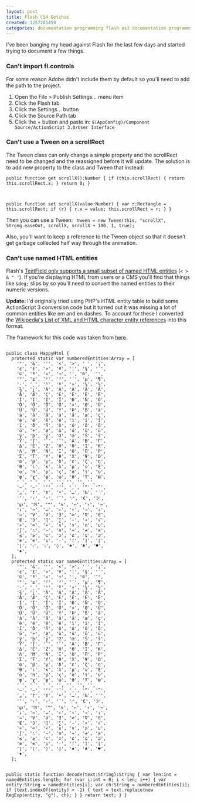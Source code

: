 ```yaml
---
layout: post
title: Flash CS4 Gotchas
created: 1257281459
categories: documentation programming flash as3 documentation programming flash as3
---
```

I've been banging my head against Flash for the last few days and started trying to document a few things.

<h3>Can't import fl.controls</h3>

For some reason Adobe didn't include them by default so you'll need to add the path to the project.
<ol>
<li>Open the File > Publish Settings... menu item</li>
<li>Click the Flash tab</li>
<li>Click the Settings... button</li>
<li>Click the Source Path tab</li>
<li>Click the + button and paste in: <code>$(AppConfig)/Component Source/ActionScript 3.0/User Interface</code></li>
</ol>


<h3>Can't use a Tween on a scrollRect</h3>

The Tween class can only change a simple property and the scrollRect need to be changed and the reassigned before it will update. The solution is to add new property to the class and Tween that instead:
<code>   
public function get scrollX():Number {
  if (this.scrollRect) {
    return this.scrollRect.x;
  }
  return 0;
}    

public function set scrollX(value:Number) {
  var r:Rectangle = this.scrollRect;
  if (r) {
    r.x = value;
    this.scrollRect = r;
  }
}
</code>

Then you can use a Tween:
<code>
  tween = new Tween(this, "scrollX", Strong.easeOut, scrollX, scrollX + 100, 1, true);
</code>

Also, you'll want to keep a reference to the Tween object so that it doesn't get garbage collected half way through the animation.


<h3>Can't use named HTML entities</h3>

Flash's <a href="http://help.adobe.com/en_US/AS3LCR/Flash_10.0/flash/text/TextField.html#htmlText">TextField only supports a small subset of named HTML entities</a> (<code>&lt; &gt; &amp; &quot; &apos;</code>). If you're displaying HTML from users or a CMS you'll find that things like <code>&amp;deg;</code> slips by so you'll need to convert the named entities to their numeric versions.

<strong>Update: </strong> I'd originally tried using PHP's HTML entity table to build some ActionScript 3 conversion code but it turned out it was missing a lot of common entities like em and en dashes. To account for these I converted the <a href="http://en.wikipedia.org/wiki/List_of_XML_and_HTML_character_entity_references">Wikipedia's List of XML and HTML character entity references</a> into this format.

The framework for this code was taken from <a href="http://as-gard.googlecode.com/svn/trunk/AS3/trunk/src/asgard/net/HTMLEntities.as">here</a>.

<code>
public class HappyHtml {
  protected static var numberedEntities:Array = [
    '&#34;', '&#38;', '&#39;', '&#60;', '&#62;', '&#160;', '&#161;',
    '&#162;', '&#163;', '&#164;', '&#165;', '&#166;', '&#167;', '&#168;',
    '&#169;', '&#170;', '&#171;', '&#172;', '&#173;', '&#174;', '&#175;',
    '&#176;', '&#177;', '&#178;', '&#179;', '&#180;', '&#181;', '&#182;',
    '&#183;', '&#184;', '&#185;', '&#186;', '&#187;', '&#188;', '&#189;',
    '&#190;', '&#191;', '&#192;', '&#193;', '&#194;', '&#195;', '&#196;',
    '&#197;', '&#198;', '&#199;', '&#200;', '&#201;', '&#202;', '&#203;',
    '&#204;', '&#205;', '&#206;', '&#207;', '&#208;', '&#209;', '&#210;',
    '&#211;', '&#212;', '&#213;', '&#214;', '&#215;', '&#216;', '&#217;',
    '&#218;', '&#219;', '&#220;', '&#221;', '&#222;', '&#223;', '&#224;',
    '&#225;', '&#226;', '&#227;', '&#228;', '&#229;', '&#230;', '&#231;',
    '&#232;', '&#233;', '&#234;', '&#235;', '&#236;', '&#237;', '&#238;',
    '&#239;', '&#240;', '&#241;', '&#242;', '&#243;', '&#244;', '&#245;',
    '&#246;', '&#247;', '&#248;', '&#249;', '&#250;', '&#251;', '&#252;',
    '&#253;', '&#254;', '&#255;', '&#338;', '&#339;', '&#352;', '&#353;',
    '&#376;', '&#402;', '&#710;', '&#732;', '&#913;', '&#914;', '&#915;',
    '&#916;', '&#917;', '&#918;', '&#919;', '&#920;', '&#921;', '&#922;',
    '&#923;', '&#924;', '&#925;', '&#926;', '&#927;', '&#928;', '&#929;',
    '&#931;', '&#932;', '&#933;', '&#934;', '&#935;', '&#936;', '&#937;',
    '&#945;', '&#946;', '&#947;', '&#948;', '&#949;', '&#950;', '&#951;',
    '&#952;', '&#953;', '&#954;', '&#955;', '&#956;', '&#957;', '&#958;',
    '&#959;', '&#960;', '&#961;', '&#962;', '&#963;', '&#964;', '&#965;',
    '&#966;', '&#967;', '&#968;', '&#969;', '&#977;', '&#978;', '&#982;',
    '&#8194;', '&#8195;', '&#8201;', '&#8204;', '&#8205;', '&#8206;', '&#8207;',
    '&#8211;', '&#8212;', '&#8216;', '&#8217;', '&#8218;', '&#8220;', '&#8221;',
    '&#8222;', '&#8224;', '&#8225;', '&#8226;', '&#8230;', '&#8240;', '&#8242;',
    '&#8243;', '&#8249;', '&#8250;', '&#8254;', '&#8260;', '&#8364;', '&#8465;',
    '&#8472;', '&#8476;', '&#8482;', '&#8501;', '&#8592;', '&#8593;', '&#8594;',
    '&#8595;', '&#8596;', '&#8629;', '&#8656;', '&#8657;', '&#8658;', '&#8659;',
    '&#8660;', '&#8704;', '&#8706;', '&#8707;', '&#8709;', '&#8711;', '&#8712;',
    '&#8713;', '&#8715;', '&#8719;', '&#8721;', '&#8722;', '&#8727;', '&#8730;',
    '&#8733;', '&#8734;', '&#8736;', '&#8743;', '&#8744;', '&#8745;', '&#8746;',
    '&#8747;', '&#8756;', '&#8764;', '&#8773;', '&#8776;', '&#8800;', '&#8801;',
    '&#8804;', '&#8805;', '&#8834;', '&#8835;', '&#8836;', '&#8838;', '&#8839;',
    '&#8853;', '&#8855;', '&#8869;', '&#8901;', '&#8968;', '&#8969;', '&#8970;',
    '&#8971;', '&#9001;', '&#9002;', '&#9674;', '&#9824;', '&#9827;', '&#9829;',
    '&#9830;',
  ];
  protected static var namedEntities:Array = [
    '&quot;', '&amp;', '&apos;', '&lt;', '&gt;', '&nbsp;', '&iexcl;',
    '&cent;', '&pound;', '&curren;', '&yen;', '&brvbar;', '&sect;', '&uml;',
    '&copy;', '&ordf;', '&laquo;', '&not;', '&shy;', '&reg;', '&macr;',
    '&deg;', '&plusmn;', '&sup2;', '&sup3;', '&acute;', '&micro;', '&para;',
    '&middot;', '&cedil;', '&sup1;', '&ordm;', '&raquo;', '&frac14;', '&frac12;',
    '&frac34;', '&iquest;', '&Agrave;', '&Aacute;', '&Acirc;', '&Atilde;', '&Auml;',
    '&Aring;', '&AElig;', '&Ccedil;', '&Egrave;', '&Eacute;', '&Ecirc;', '&Euml;',
    '&Igrave;', '&Iacute;', '&Icirc;', '&Iuml;', '&ETH;', '&Ntilde;', '&Ograve;',
    '&Oacute;', '&Ocirc;', '&Otilde;', '&Ouml;', '&times;', '&Oslash;', '&Ugrave;',
    '&Uacute;', '&Ucirc;', '&Uuml;', '&Yacute;', '&THORN;', '&szlig;', '&agrave;',
    '&aacute;', '&acirc;', '&atilde;', '&auml;', '&aring;', '&aelig;', '&ccedil;',
    '&egrave;', '&eacute;', '&ecirc;', '&euml;', '&igrave;', '&iacute;', '&icirc;',
    '&iuml;', '&eth;', '&ntilde;', '&ograve;', '&oacute;', '&ocirc;', '&otilde;',
    '&ouml;', '&divide;', '&oslash;', '&ugrave;', '&uacute;', '&ucirc;', '&uuml;',
    '&yacute;', '&thorn;', '&yuml;', '&OElig;', '&oelig;', '&Scaron;', '&scaron;',
    '&Yuml;', '&fnof;', '&circ;', '&tilde;', '&Alpha;', '&Beta;', '&Gamma;',
    '&Delta;', '&Epsilon;', '&Zeta;', '&Eta;', '&Theta;', '&Iota;', '&Kappa;',
    '&Lambda;', '&Mu;', '&Nu;', '&Xi;', '&Omicron;', '&Pi;', '&Rho;',
    '&Sigma;', '&Tau;', '&Upsilon;', '&Phi;', '&Chi;', '&Psi;', '&Omega;',
    '&alpha;', '&beta;', '&gamma;', '&delta;', '&epsilon;', '&zeta;', '&eta;',
    '&theta;', '&iota;', '&kappa;', '&lambda;', '&mu;', '&nu;', '&xi;',
    '&omicron;', '&pi;', '&rho;', '&sigmaf;', '&sigma;', '&tau;', '&upsilon;',
    '&phi;', '&chi;', '&psi;', '&omega;', '&thetasym;', '&upsih;', '&piv;',
    '&ensp;', '&emsp;', '&thinsp;', '&zwnj;', '&zwj;', '&lrm;', '&rlm;',
    '&ndash;', '&mdash;', '&lsquo;', '&rsquo;', '&sbquo;', '&ldquo;', '&rdquo;',
    '&bdquo;', '&dagger;', '&Dagger;', '&bull;', '&hellip;', '&permil;', '&prime;',
    '&Prime;', '&lsaquo;', '&rsaquo;', '&oline;', '&frasl;', '&euro;', '&image;',
    '&weierp;', '&real;', '&trade;', '&alefsym;', '&larr;', '&uarr;', '&rarr;',
    '&darr;', '&harr;', '&crarr;', '&lArr;', '&uArr;', '&rArr;', '&dArr;',
    '&hArr;', '&forall;', '&part;', '&exist;', '&empty;', '&nabla;', '&isin;',
    '&notin;', '&ni;', '&prod;', '&sum;', '&minus;', '&lowast;', '&radic;',
    '&prop;', '&infin;', '&ang;', '&and;', '&or;', '&cap;', '&cup;',
    '&int;', '&there4;', '&sim;', '&cong;', '&asymp;', '&ne;', '&equiv;',
    '&le;', '&ge;', '&sub;', '&sup;', '&nsub;', '&sube;', '&supe;',
    '&oplus;', '&otimes;', '&perp;', '&sdot;', '&lceil;', '&rceil;', '&lfloor;',
    '&rfloor;', '&lang;', '&rang;', '&loz;', '&spades;', '&clubs;', '&hearts;',
    '&diams;',
  ];

  public static function decode(text:String):String {
    var len:int = namedEntities.length;
    for (var i:int = 0; i < len; i++) {
      var entity:String = namedEntities[i];
      var ch:String = numberedEntities[i];
      if (text.indexOf(entity) > -1) {
        text = text.replace(new RegExp(entity, "g"), ch);
      }
    }
    return text;
  }
}
</code>
